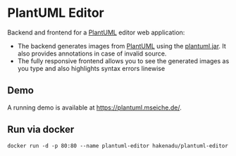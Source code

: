 # PlantUML Editor
Backend and frontend for a [PlantUML](https://plantuml.com/de/) editor web application:
* The backend generates images from [PlantUML](https://plantuml.com/de/) using the [plantuml.jar](https://github.com/plantuml/plantuml). It also provides annotations in case of invalid source.
* The fully responsive frontend allows you to see the generated images as you type and also highlights syntax errors linewise

## Demo
A running demo is available at https://plantuml.mseiche.de/.

## Run via docker
```shell
docker run -d -p 80:80 --name plantuml-editor hakenadu/plantuml-editor
```
